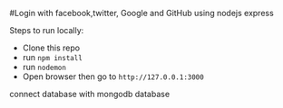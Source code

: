 #Login with facebook,twitter, Google and GitHub using nodejs express

Steps to run locally:

* Clone this repo
* run `npm install`
* run `nodemon`
* Open browser then go to `http://127.0.0.1:3000`

connect database with mongodb database

